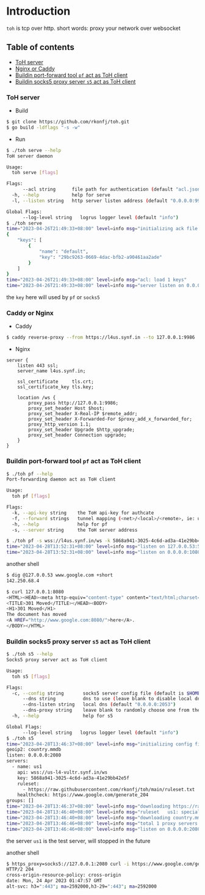 # Introduction

`toh` is tcp over http. short words: proxy your network over websocket
## Table of contents
- [ToH server](#toh-server-as-backend)
- [Nginx or Caddy](#nginx-or-caddy)
- [Buildin port-forward tool `pf` act as ToH client](#buildin-port-forward-tool-pf-act-as-toh-client)
- [Buildin socks5 proxy server `s5` act as ToH client](#buildin-socks5-proxy-server-s5-act-as-toh-client)

### ToH server
- Build
```sh
$ git clone https://github.com/rkonfj/toh.git
$ go build -ldflags "-s -w"
```

- Run
```sh
$ ./toh serve --help
ToH server daemon

Usage:
  toh serve [flags]

Flags:
      --acl string      file path for authentication (default "acl.json")
  -h, --help            help for serve
  -l, --listen string   http server listen address (default "0.0.0.0:9986")

Global Flags:
      --log-level string   logrus logger level (default "info")
$ ./toh serve
time="2023-04-26T21:49:33+08:00" level=info msg="initializing ack file acl.json"
{
    "keys": [
        {
            "name": "default",
            "key": "29bc9263-0669-4dac-bfb2-a90461aa2ade"
        }
    ]
}
time="2023-04-26T21:49:33+08:00" level=info msg="acl: load 1 keys"
time="2023-04-26T21:49:33+08:00" level=info msg="server listen on 0.0.0.0:9986 now"
```
the `key` here will used by `pf` or `socks5`

### Caddy or Nginx
- Caddy
```sh
$ caddy reverse-proxy --from https://l4us.synf.in --to 127.0.0.1:9986
```

- Nginx
```
server {
	listen 443 ssl;
	server_name l4us.synf.in;

	ssl_certificate     tls.crt;
	ssl_certificate_key tls.key;

	location /ws {
		proxy_pass http://127.0.0.1:9986;
		proxy_set_header Host $host;
		proxy_set_header X-Real-IP $remote_addr;
		proxy_set_header X-Forwarded-For $proxy_add_x_forwarded_for;
		proxy_http_version 1.1;
		proxy_set_header Upgrade $http_upgrade;
		proxy_set_header Connection upgrade;
	}
}
```
### Buildin port-forward tool `pf` act as ToH client

```sh
$ ./toh pf --help
Port-forwarding daemon act as ToH client

Usage:
  toh pf [flags]

Flags:
  -k, --api-key string    the ToH api-key for authcate
  -f, --forward strings   tunnel mapping (<net>/<local>/<remote>, ie: udp/0.0.0.0:53/8.8.8.8:53)
  -h, --help              help for pf
  -s, --server string     the ToH server address

$ ./toh pf -s wss://l4us.synf.in/ws -k 5868a941-3025-4c6d-ad3a-41e29bb42e5f -f udp/127.0.0.53:53/8.8.8.8:53 -f tcp/0.0.0.0:1080/google.com:80
time="2023-04-28T13:52:31+08:00" level=info msg="listen on 127.0.0.53:53 for udp://8.8.8.8:53 now"
time="2023-04-28T13:52:31+08:00" level=info msg="listen on 0.0.0.0:1080 for tcp://google.com:80 now"
```

another shell
```sh
$ dig @127.0.0.53 www.google.com +short
142.250.68.4

$ curl 127.0.0.1:8080
<HTML><HEAD><meta http-equiv="content-type" content="text/html;charset=utf-8">
<TITLE>301 Moved</TITLE></HEAD><BODY>
<H1>301 Moved</H1>
The document has moved
<A HREF="http://www.google.com:8080/">here</A>.
</BODY></HTML>
```

### Buildin socks5 proxy server `s5` act as ToH client
```sh
$ ./toh s5 --help
Socks5 proxy server act as ToH client

Usage:
  toh s5 [flags]

Flags:
  -c, --config string       socks5 server config file (default is $HOME/.config/toh/socks5.yml)
      --dns string          dns to use (leave blank to disable local dns)
      --dns-listen string   local dns (default "0.0.0.0:2053")
      --dns-proxy string    leave blank to randomly choose one from the config server section
  -h, --help                help for s5

Global Flags:
      --log-level string   logrus logger level (default "info")
$ ./toh s5
time="2023-04-28T13:46:37+08:00" level=info msg="initializing config file /root/.config/toh/socks5.yml"
geoip2: country.mmdb
listen: 0.0.0.0:2080
servers:
  - name: us1
    api: wss://us-l4-vultr.synf.in/ws
    key: 5868a941-3025-4c6d-ad3a-41e29bb42e5f
    ruleset:
      - https://raw.githubusercontent.com/rkonfj/toh/main/ruleset.txt
    healthcheck: https://www.google.com/generate_204
groups: []
time="2023-04-28T13:46:37+08:00" level=info msg="downloading https://raw.githubusercontent.com/rkonfj/toh/main/ruleset.txt"
time="2023-04-28T13:46:40+08:00" level=info msg="ruleset   us1: special 0, direct 0, wildcard 20"
time="2023-04-28T13:46:40+08:00" level=info msg="downloading country.mmdb to /root/.config/toh. this can take up to 2m0s"
time="2023-04-28T13:46:46+08:00" level=info msg="total 1 proxy servers and 0 groups loaded"
time="2023-04-28T13:46:46+08:00" level=info msg="listen on 0.0.0.0:2080 for socks5 now"
```

the server `us1` is the test server, will stopped in the future

another shell
```sh
$ https_proxy=socks5://127.0.0.1:2080 curl -i https://www.google.com/generate_204
HTTP/2 204
cross-origin-resource-policy: cross-origin
date: Mon, 24 Apr 2023 01:47:57 GMT
alt-svc: h3=":443"; ma=2592000,h3-29=":443"; ma=2592000
```
